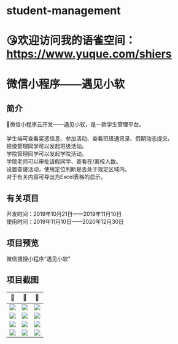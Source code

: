 # student-management
<h1>😘欢迎访问我的语雀空间：<a href="https://www.yuque.com/shiers">https://www.yuque.com/shiers</a></h1>
<h1>微信小程序——遇见小软</h1>
<h2>简介</h2>
👦微信小程序云开发——遇见小软，是一款学生管理平台。</br></br>
学生端可查看奖惩信息、参加活动、查看班级通讯录、假期动态提交。</br>
班级管理同学可以发起班级活动。</br>
学院管理同学可以发起学院活动。</br>
学院老师可以审批请假同学、查看在/离校人数。</br>
设置查寝活动，使用定位判断是否处于规定区域内。</br>
对于有关内容可导出为Excel表格的显示。

<h2>有关项目</h2>
开发时间：2019年10月21日——2019年11月10日</br>
使用时间：2019年11月10日——2020年12月30日</br>


<h2>项目预览</h2>
微信搜搜小程序“遇见小软”

<h2>项目截图</h2>

👀                        |  👀                       |  👀
:-------------------------:|:-------------------------:|:-------------------------:
![](https://github.com/Mr-twelve/student-management/blob/main/%E5%9B%BE%E7%89%87/1.png)                  |  ![](https://github.com/Mr-twelve/student-management/blob/main/%E5%9B%BE%E7%89%87/2.png)                |  ![](https://github.com/Mr-twelve/student-management/blob/main/%E5%9B%BE%E7%89%87/2_1.png)
![](https://github.com/Mr-twelve/student-management/blob/main/%E5%9B%BE%E7%89%87/2_2.png)                  |  ![](https://github.com/Mr-twelve/student-management/blob/main/%E5%9B%BE%E7%89%87/2_3.png)                |  ![](https://github.com/Mr-twelve/student-management/blob/main/%E5%9B%BE%E7%89%87/2_4.png)
![](https://github.com/Mr-twelve/student-management/blob/main/%E5%9B%BE%E7%89%87/2_5.png)                  |  ![](https://github.com/Mr-twelve/student-management/blob/main/%E5%9B%BE%E7%89%87/2_6.png)                |  ![](https://github.com/Mr-twelve/student-management/blob/main/%E5%9B%BE%E7%89%87/2_7.png)
![](https://github.com/Mr-twelve/student-management/blob/main/%E5%9B%BE%E7%89%87/3.png)                  |  ![](https://github.com/Mr-twelve/student-management/blob/main/%E5%9B%BE%E7%89%87/4.png)                |  ![](https://github.com/Mr-twelve/student-management/blob/main/%E5%9B%BE%E7%89%87/5.png)

